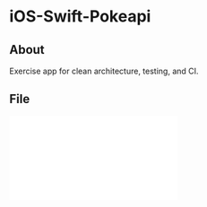 # iOS-Swift-Pokeapi

## About
Exercise app for clean architecture, testing, and CI.

## File

![Instruction](Instruction.pdf)